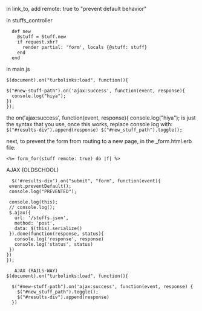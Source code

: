 in link_to, add remote: true to "prevent default behavior"

in stuffs_controller
```
  def new
    @stuff = Stuff.new
    if request.xhr?
      render partial: 'form', locals {@stuff: stuff}
    end
  end
  ```
  
  in main.js
  ```
  $(document).on("turbolinks:load", function(){

  $("#new-stuff-path").on('ajax:success', function(event, response){
    console.log("hiya");
  })
});
```
the on('ajax:success', function(event, response){
    console.log("hiya"); 
    is just the syntax that you use, once this works, replace console log with:
    ```
        $("#results-div").append(response)
    $("#new_stuff_path").toggle();
    ```
   
   next, to prevent the form from routing to a new page, 
   in the _form.html.erb file:
   ```
   <%= form_for(stuff remote: true) do |f| %>
   ```
   
   AJAX (OLDSCHOOL)
   ```
     $('#results-div').on("submit", "form", function(event){
    event.preventDefault();
    console.log("PREVENTED");

    console.log(this);
    // console.log();
    $.ajax({
      url: '/stuffs.json',
      method: 'post',
      data: $(this).serialize()
    }).done(function(response, status){
      console.log('response', response)
      console.log('status', status)
    })
  })
});
```

```
   AJAX (RAILS-WAY)
$(document).on("turbolinks:load", function(){

  $("#new-stuff-path").on('ajax:success', function(event, response) {
    $("#new_stuff_path").toggle();
    $("#results-div").append(response)
  })
  
  ```
  
